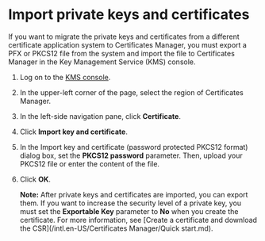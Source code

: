 # Import private keys and certificates

If you want to migrate the private keys and certificates from a different certificate application system to Certificates Manager, you must export a PFX or PKCS12 file from the system and import the file to Certificates Manager in the Key Management Service \(KMS\) console.

1.  Log on to the [KMS console](https://kms.console.aliyun.com).

2.  In the upper-left corner of the page, select the region of Certificates Manager.

3.  In the left-side navigation pane, click **Certificate**.

4.  Click **Import key and certificate**.

5.  In the Import key and certificate \(password protected PKCS12 format\) dialog box, set the **PKCS12 password** parameter. Then, upload your PKCS12 file or enter the content of the file.

6.  Click **OK**.

    **Note:** After private keys and certificates are imported, you can export them. If you want to increase the security level of a private key, you must set the **Exportable Key** parameter to **No** when you create the certificate. For more information, see [Create a certificate and download the CSR](/intl.en-US/Certificates Manager/Quick start.md).


